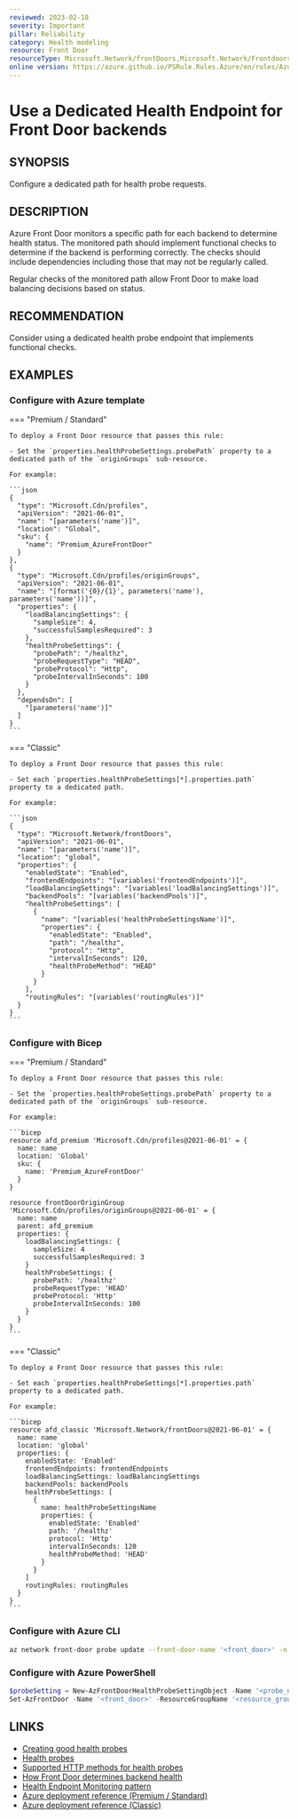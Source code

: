```yaml
---
reviewed: 2023-02-18
severity: Important
pillar: Reliability
category: Health modeling
resource: Front Door
resourceType: Microsoft.Network/frontDoors,Microsoft.Network/Frontdoors/HealthProbeSettings
online version: https://azure.github.io/PSRule.Rules.Azure/en/rules/Azure.FrontDoor.ProbePath/
---
```


# Use a Dedicated Health Endpoint for Front Door backends

## SYNOPSIS

Configure a dedicated path for health probe requests.

## DESCRIPTION

Azure Front Door monitors a specific path for each backend to determine health status.
The monitored path should implement functional checks to determine if the backend is performing correctly.
The checks should include dependencies including those that may not be regularly called.

Regular checks of the monitored path allow Front Door to make load balancing decisions based on status.

## RECOMMENDATION

Consider using a dedicated health probe endpoint that implements functional checks.

## EXAMPLES

### Configure with Azure template

=== "Premium / Standard"

    To deploy a Front Door resource that passes this rule:

    - Set the `properties.healthProbeSettings.probePath` property to a dedicated path of the `originGroups` sub-resource.

    For example:

    ```json
    {
      "type": "Microsoft.Cdn/profiles",
      "apiVersion": "2021-06-01",
      "name": "[parameters('name')]",
      "location": "Global",
      "sku": {
        "name": "Premium_AzureFrontDoor"
      }
    },
    {
      "type": "Microsoft.Cdn/profiles/originGroups",
      "apiVersion": "2021-06-01",
      "name": "[format('{0}/{1}', parameters('name'), parameters('name'))]",
      "properties": {
        "loadBalancingSettings": {
          "sampleSize": 4,
          "successfulSamplesRequired": 3
        },
        "healthProbeSettings": {
          "probePath": "/healthz",
          "probeRequestType": "HEAD",
          "probeProtocol": "Http",
          "probeIntervalInSeconds": 100
        }
      },
      "dependsOn": [
        "[parameters('name')]"
      ]
    }
    ```

=== "Classic"

    To deploy a Front Door resource that passes this rule:

    - Set each `properties.healthProbeSettings[*].properties.path` property to a dedicated path.

    For example:

    ```json
    {
      "type": "Microsoft.Network/frontDoors",
      "apiVersion": "2021-06-01",
      "name": "[parameters('name')]",
      "location": "global",
      "properties": {
        "enabledState": "Enabled",
        "frontendEndpoints": "[variables('frontendEndpoints')]",
        "loadBalancingSettings": "[variables('loadBalancingSettings')]",
        "backendPools": "[variables('backendPools')]",
        "healthProbeSettings": [
          {
            "name": "[variables('healthProbeSettingsName')]",
            "properties": {
              "enabledState": "Enabled",
              "path": "/healthz",
              "protocol": "Http",
              "intervalInSeconds": 120,
              "healthProbeMethod": "HEAD"
            }
          }
        ],
        "routingRules": "[variables('routingRules')]"
      }
    }
    ```

### Configure with Bicep

=== "Premium / Standard"

    To deploy a Front Door resource that passes this rule:

    - Set the `properties.healthProbeSettings.probePath` property to a dedicated path of the `originGroups` sub-resource.

    For example:

    ```bicep
    resource afd_premium 'Microsoft.Cdn/profiles@2021-06-01' = {
      name: name
      location: 'Global'
      sku: {
        name: 'Premium_AzureFrontDoor'
      }
    }

    resource frontDoorOriginGroup 'Microsoft.Cdn/profiles/originGroups@2021-06-01' = {
      name: name
      parent: afd_premium
      properties: {
        loadBalancingSettings: {
          sampleSize: 4
          successfulSamplesRequired: 3
        }
        healthProbeSettings: {
          probePath: '/healthz'
          probeRequestType: 'HEAD'
          probeProtocol: 'Http'
          probeIntervalInSeconds: 100
        }
      }
    }
    ```

=== "Classic"

    To deploy a Front Door resource that passes this rule:

    - Set each `properties.healthProbeSettings[*].properties.path` property to a dedicated path.

    For example:

    ```bicep
    resource afd_classic 'Microsoft.Network/frontDoors@2021-06-01' = {
      name: name
      location: 'global'
      properties: {
        enabledState: 'Enabled'
        frontendEndpoints: frontendEndpoints
        loadBalancingSettings: loadBalancingSettings
        backendPools: backendPools
        healthProbeSettings: [
          {
            name: healthProbeSettingsName
            properties: {
              enabledState: 'Enabled'
              path: '/healthz'
              protocol: 'Http'
              intervalInSeconds: 120
              healthProbeMethod: 'HEAD'
            }
          }
        ]
        routingRules: routingRules
      }
    }
    ```

### Configure with Azure CLI

```bash
az network front-door probe update --front-door-name '<front_door>' -n '<probe_name>' -g '<resource_group>' --path '/healthz'
```

### Configure with Azure PowerShell

```powershell
$probeSetting = New-AzFrontDoorHealthProbeSettingObject -Name '<probe_name>' -Path '/healthz'
Set-AzFrontDoor -Name '<front_door>' -ResourceGroupName '<resource_group>' -HealthProbeSetting $probeSetting
```

## LINKS

- [Creating good health probes](https://learn.microsoft.com/azure/architecture/framework/resiliency/monitor-model#create-good-health-probes)
- [Health probes](https://learn.microsoft.com/azure/frontdoor/front-door-health-probes)
- [Supported HTTP methods for health probes](https://learn.microsoft.com/azure/frontdoor/health-probes#supported-http-methods-for-health-probes)
- [How Front Door determines backend health](https://learn.microsoft.com/azure/frontdoor/health-probes#how-front-door-determines-backend-health)
- [Health Endpoint Monitoring pattern](https://learn.microsoft.com/azure/architecture/patterns/health-endpoint-monitoring)
- [Azure deployment reference (Premium / Standard)](https://learn.microsoft.com/azure/templates/microsoft.cdn/profiles/origingroups)
- [Azure deployment reference (Classic)](https://learn.microsoft.com/azure/templates/microsoft.network/frontdoors#HealthProbeSettingsProperties)
